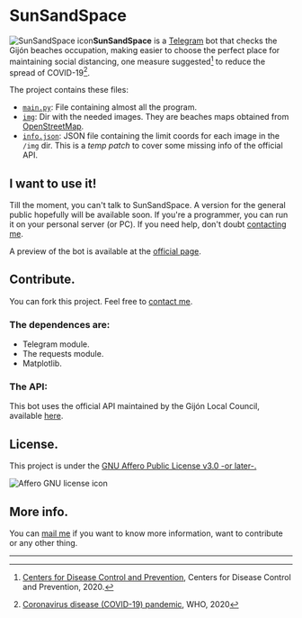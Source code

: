 # SunSandSpace

![SunSandSpace icon](www.github.io/ajuancer/sunSandSpace/master/docs/resources/img/logo_v1.png)**SunSandSpace** is a [Telegram](https://www.telegram.org) bot that checks the Gijón beaches occupation, making easier to choose the perfect place for maintaining social distancing, one measure suggested[^fn1] to reduce the spread of COVID-19[^fn2].

The project contains these files:

- [`main.py`](https://github.com/ajuancer/master/main.py): File containing almost all the program.
- [`img`](https://github.com/ajuancer/master/img): Dir with the needed images. They are beaches maps obtained from [OpenStreetMap](https://www.openstreetmap.org).
- [`info.json`](https://github.com/ajuancer/master/info.json): JSON file containing the limit coords for each image in the `/img` dir. This is a _temp patch_ to cover some missing info of the official API. 

## I want to use it!

Till the moment, you can't talk to SunSandSpace. A version for the general public hopefully will be available soon. If you're a programmer, you can run it on your personal server (or PC). If you need help, don't doubt [contacting me](https://ajuancer.github.io).

A preview of the bot is available at the [official page](https://ajuancer.github.io/sunSandSpace).

## Contribute.

You can fork this project. Feel free to [contact me](https://ajuancer.github.io). 

### The dependences are:

- Telegram module.
- The requests module.
- Matplotlib.

### The API:

This bot uses the official API maintained by the Gijón Local Council, available [here](https://www.gijon.es/es/datos/ocupacion_playas).

## License.

This project is under the [GNU Affero Public License v3.0 -or later-.](https://www.gnu.org/licenses/agpl-3.0.en.html)

![Affero GNU license icon](https://www.gnu.org/graphics/agplv3-155x51.png)

## More info.

You can [mail me](https://ajuancer.github.io) if you want to know more information, want to contribute or any other thing.

------

[^fn1]: [Centers for Disease Control and Prevention](https://www.cdc.gov/coronavirus/2019-ncov/prevent-getting-sick/social-distancing.html), Centers for Disease Control and Prevention, 2020.
[^fn2]: [Coronavirus disease (COVID-19) pandemic](https://www.who.int/emergencies/diseases/novel-coronavirus-2019), WHO, 2020

